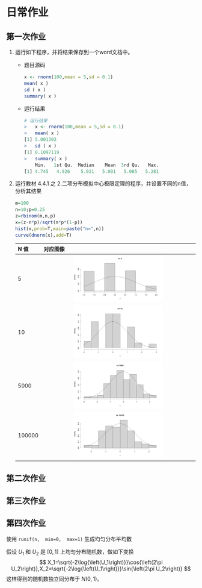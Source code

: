 # 日常作业

## 第一次作业 
1. 运行如下程序，并将结果保存到一个word文档中。
    - 题目源码
        ```R
        x <- rnorm(100,mean = 5,sd = 0.1)
        mean( x )
        sd ( x )
        summary( x )
        ```
    - 运行结果
        ```R
        # 运行结果
        >	x <- rnorm(100,mean = 5,sd = 0.1)
        >	mean( x )
        [1]	5.001302
        >	sd ( x )
        [1]	0.1097119
        >	summary( x )
            Min.   1st Qu.  Median    Mean  3rd Qu.   Max. 
        [1]	4.745   4.926    5.021   5.001   5.085   5.281
        ```

2. 运行教材 4.4.1 之 2.二项分布模拟中心极限定理的程序，并设置不同的n值，分析其结果
    ```R
    m=100
    n=10;p=0.25
    z=rbinom(m,n,p)
    x=(z-n*p)/sqrt(n*p*(1-p))
    hist(x,prob=T,main=paste("n=",n))
    curve(dnorm(x),add=T)
    ```
    | N 值 | 对应图像 |
    |------|---------|
    | 5 | <div align="center"><img src='/ProjectDocs/Mathematic/image/Static-Computing-Software/2.26/2_26_3_Homework_n5.png' width=60%></div>
    | 10 | <div align="center"><img src='/ProjectDocs/Mathematic/image/Static-Computing-Software/2.26/2_26_3_Homework_n10.png' width=60%></div>
    | 5000 | <div align="center"><img src='/ProjectDocs/Mathematic/image/Static-Computing-Software/2.26/2_26_3_Homework_n5000.png' width=60%></div>
    | 100000 | <div align="center"><img src='/ProjectDocs/Mathematic/image/Static-Computing-Software/2.26/2_26_3_Homework_n100000.png' width=60%></div>

## 第二次作业

## 第三次作业

## 第四次作业

使用 `runif(n,  min=0,  max=1)` 生成均匀分布平均数

假设 $U_1$ 和 $U_2$ 是 $[0,1]$ 上均匀分布随机数，做如下变换
$$
X_1=\sqrt{-2\log{\left(U_1\right)}}\cos{\left(2\pi U_2\right)},X_2=\sqrt{-2\log{\left(U_1\right)}}\sin{\left(2\pi U_2\right)}
$$
这样得到的随机数独立同分布于 $N\left(0,1\right)$。


